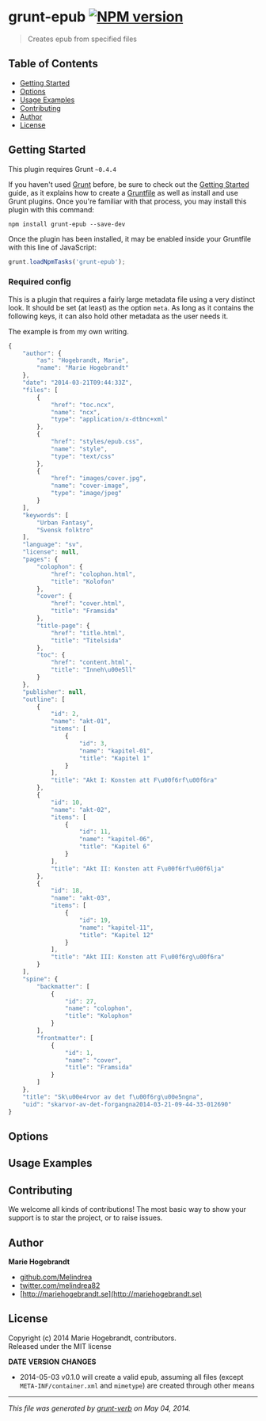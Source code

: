 # grunt-epub [![NPM version](https://badge.fury.io/js/grunt-epub.png)](http://badge.fury.io/js/grunt-epub) 

> Creates epub from specified files

## Table of Contents
* [Getting Started](#getting-started)
* [Options](#options)
* [Usage Examples](#usage-examples)
* [Contributing](#contributing)
* [Author](#author)
* [License](#license)


## Getting Started
This plugin requires Grunt `~0.4.4`

If you haven't used [Grunt][grunt] before, be sure to check out the [Getting Started][Getting Started] guide, as it explains how to create a [Gruntfile](http://gruntjs.com/sample-gruntfile) as well as install and use Grunt plugins. Once you're familiar with that process, you may install this plugin with this command:

```shell
npm install grunt-epub --save-dev
```

Once the plugin has been installed, it may be enabled inside your Gruntfile with this line of JavaScript:

```js
grunt.loadNpmTasks('grunt-epub');
```

### Required config
This is a plugin that requires a fairly large metadata file using a very
distinct look. It should be set (at least) as the option `meta`. As long
as it contains the following keys, it can also hold other metadata as
the user needs it.

The example is from my own writing.

```js
{
    "author": {
        "as": "Hogebrandt, Marie",
        "name": "Marie Hogebrandt"
    },
    "date": "2014-03-21T09:44:33Z",
    "files": [
        {
            "href": "toc.ncx",
            "name": "ncx",
            "type": "application/x-dtbnc+xml"
        },
        {
            "href": "styles/epub.css",
            "name": "style",
            "type": "text/css"
        },
        {
            "href": "images/cover.jpg",
            "name": "cover-image",
            "type": "image/jpeg"
        }
    ],
    "keywords": [
        "Urban Fantasy",
        "Svensk folktro"
    ],
    "language": "sv",
    "license": null,
    "pages": {
        "colophon": {
            "href": "colophon.html",
            "title": "Kolofon"
        },
        "cover": {
            "href": "cover.html",
            "title": "Framsida"
        },
        "title-page": {
            "href": "title.html",
            "title": "Titelsida"
        },
        "toc": {
            "href": "content.html",
            "title": "Inneh\u00e5ll"
        }
    },
    "publisher": null,
    "outline": [
        {
            "id": 2,
            "name": "akt-01",
            "items": [
                {
                    "id": 3,
                    "name": "kapitel-01",
                    "title": "Kapitel 1"
                }
            ],
            "title": "Akt I: Konsten att F\u00f6rf\u00f6ra"
        },
        {
            "id": 10,
            "name": "akt-02",
            "items": [
                {
                    "id": 11,
                    "name": "kapitel-06",
                    "title": "Kapitel 6"
                }
            ],
            "title": "Akt II: Konsten att F\u00f6rf\u00f6lja"
        },
        {
            "id": 18,
            "name": "akt-03",
            "items": [
                {
                    "id": 19,
                    "name": "kapitel-11",
                    "title": "Kapitel 12"
                }
            ],
            "title": "Akt III: Konsten att F\u00f6rg\u00f6ra"
        }
    ],
    "spine": {
        "backmatter": [
            {
                "id": 27,
                "name": "colophon",
                "title": "Kolophon"
            }
        ],
        "frontmatter": [
            {
                "id": 1,
                "name": "cover",
                "title": "Framsida"
            }
        ]
    },
    "title": "Sk\u00e4rvor av det f\u00f6rg\u00e5ngna",
    "uid": "skarvor-av-det-forgangna2014-03-21-09-44-33-012690"
}

```

[grunt]: http://gruntjs.com/
[Getting Started]: https://github.com/gruntjs/grunt/blob/devel/docs/getting_started.md


## Options

## Usage Examples

## Contributing
We welcome all kinds of contributions! The most basic way to show your support is to star the project, or to raise issues.

## Author

**Marie Hogebrandt**

+ [github.com/Melindrea](https://github.com/Melindrea)
+ [twitter.com/melindrea82](http://twitter.com/melindrea82)
+ [http://mariehogebrandt.se](http://mariehogebrandt.se)

## License
Copyright (c) 2014 Marie Hogebrandt, contributors.  
Released under the MIT license

**DATE**       **VERSION**   **CHANGES**                                                             
* 2014-05-03   v0.1.0        will create a valid epub, assuming all files (except                    
                             `META-INF/container.xml` and `mimetype`) are created through other means

***

_This file was generated by [grunt-verb](https://github.com/assemble/grunt-verb) on May 04, 2014._
